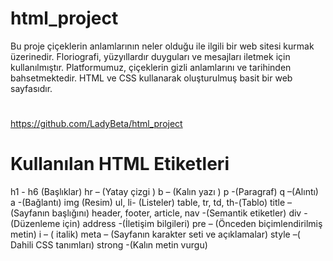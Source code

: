 # html_project
 Bu proje çiçeklerin anlamlarının neler olduğu ile ilgili bir web sitesi kurmak üzerinedir. Floriografi, yüzyıllardır duyguları ve mesajları iletmek için kullanılmıştır. Platformumuz, çiçeklerin gizli anlamlarını ve tarihinden bahsetmektedir. 
 HTML ve CSS kullanarak oluşturulmuş basit bir web sayfasıdır.
 #
 https://github.com/LadyBeta/html_project


# Kullanılan HTML Etiketleri
 h1 - h6 (Başlıklar)
 hr – (Yatay çizgi )
 b – (Kalın yazı )
 p -(Paragraf)
 q –(Alıntı)
 a -(Bağlantı)
 img (Resim)
 ul,  li- (Listeler)
 table, tr, td, th-(Tablo)
 title – (Sayfanın başlığını)
 header, footer, article, nav -(Semantik etiketler)
 div  -(Düzenleme için)
 address  -(İletişim bilgileri)
 pre – (Önceden biçimlendirilmiş metin)
 i – ( italik)
 meta – (Sayfanın karakter seti ve açıklamalar)
 style –( Dahili CSS tanımları)
 strong -(Kalın metin vurgu)




 
